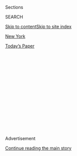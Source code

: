 <div id="app">

<div>

<div>

<div>

<div class="NYTAppHideMasthead css-1q2w90k e1suatyy0">

<div class="section css-ui9rw0 e1suatyy2">

<div class="css-eph4ug er09x8g0">

<div class="css-6n7j50">

</div>

<span class="css-1dv1kvn">Sections</span>

<div class="css-10488qs">

<span class="css-1dv1kvn">SEARCH</span>

</div>

[Skip to content](#site-content)[Skip to site index](#site-index)

</div>

<div id="masthead-section-label" class="css-1wr3we4 eaxe0e00">

[New
York](https://www.nytimes3xbfgragh.onion/section/nyregion)

</div>

<div class="css-10698na e1huz5gh0">

</div>

</div>

<div id="masthead-bar-one" class="section hasLinks css-15hmgas e1csuq9d3">

<div class="css-uqyvli e1csuq9d0">

</div>

<div class="css-1uqjmks e1csuq9d1">

</div>

<div class="css-9e9ivx">

[](https://myaccount.nytimes3xbfgragh.onion/auth/login?response_type=cookie&client_id=vi)

</div>

<div class="css-1bvtpon e1csuq9d2">

[Today’s
Paper](https://www.nytimes3xbfgragh.onion/section/todayspaper)

</div>

</div>

</div>

</div>

<div data-aria-hidden="false">

<div id="site-content" data-role="main">

<div>

<div class="css-1aor85t" style="opacity:0.000000001;z-index:-1;visibility:hidden">

<div class="css-1hqnpie">

<div class="css-epjblv">

<span class="css-17xtcya">[New
York](/section/nyregion)</span><span class="css-x15j1o">|</span><span class="css-fwqvlz">New
York City Trying to Help Households Turn Waste Into
Compost</span>

</div>

<div class="css-k008qs">

<div class="css-1iwv8en">

<span class="css-18z7m18"></span>

<div>

</div>

</div>

<span class="css-1n6z4y">https://nyti.ms/1pE7e8y</span>

<div class="css-1705lsu">

<div class="css-4xjgmj">

<div class="css-4skfbu" data-role="toolbar" data-aria-label="Social Media Share buttons, Save button, and Comments Panel with current comment count" data-testid="share-tools">

  - 
  - 
  - 
  - 
    
    <div class="css-6n7j50">
    
    </div>

  - 
  - 

</div>

</div>

</div>

</div>

</div>

</div>

<div class="css-13pd83m">

</div>

<div id="top-wrapper" class="css-1sy8kpn">

<div id="top-slug" class="css-l9onyx">

Advertisement

</div>

[Continue reading the main
story](#after-top)

<div class="ad top-wrapper" style="text-align:center;height:100%;display:block;min-height:250px">

<div id="top" class="place-ad" data-position="top" data-size-key="top">

</div>

</div>

<div id="after-top">

</div>

</div>

<div id="sponsor-wrapper" class="css-1hyfx7x">

<div id="sponsor-slug" class="css-19vbshk">

Supported by

</div>

[Continue reading the main
story](#after-sponsor)

<div id="sponsor" class="ad sponsor-wrapper" style="text-align:center;height:100%;display:block">

</div>

<div id="after-sponsor">

</div>

</div>

<div class="css-1vkm6nb ehdk2mb0">

# New York City Trying to Help Households Turn Waste Into Compost

</div>

<div class="css-79elbk" data-testid="photoviewer-wrapper">

<div class="css-z3e15g" data-testid="photoviewer-wrapper-hidden">

</div>

<div class="css-1a48zt4 ehw59r15" data-testid="photoviewer-children">

![<span class="css-16f3y1r e13ogyst0" data-aria-hidden="true">Ronni
Horowitz, at her home in Brooklyn, composted before the city's program
began. The city's brown compost bins, such as the one at right, come
with
instructions.</span><span class="css-cnj6d5 e1z0qqy90" itemprop="copyrightHolder"><span class="css-1ly73wi e1tej78p0">Credit...</span><span><span>Piotr
Redlinski for The New York
Times</span></span></span>](https://static01.graylady3jvrrxbe.onion/images/2014/05/31/nyregion/31COMPOST/31COMPOST-articleLarge.jpg?quality=75&auto=webp&disable=upscale)

</div>

</div>

<div class="css-xt80pu e12qa4dv0">

<div class="css-18e8msd">

<div class="css-vp77d3 epjyd6m0">

<div class="css-1baulvz">

By [<span class="css-1baulvz last-byline" itemprop="name">Vivian
Yee</span>](http://www.nytimes3xbfgragh.onion/by/vivian-yee)

</div>

</div>

  - May 30,
    2014

  - 
    
    <div class="css-4xjgmj">
    
    <div class="css-d8bdto" data-role="toolbar" data-aria-label="Social Media Share buttons, Save button, and Comments Panel with current comment count" data-testid="share-tools">
    
      - 
      - 
      - 
      - 
        
        <div class="css-6n7j50">
        
        </div>
    
      - 
      - 
    
    </div>
    
    </div>

</div>

</div>

<div class="section meteredContent css-1r7ky0e" name="articleBody" itemprop="articleBody">

<div class="css-1fanzo5 StoryBodyCompanionColumn">

<div class="css-53u6y8">

For the first week or so, the brown bins hunkered on the streets like
alien capsules that had fallen to Earth: gingerly stepped around,
uneasily eyed, tenaciously ignored. One was pressed into service as a
wastebasket for empty liquor bottles. Another was unceremoniously tossed
in a street-corner trash can.

But many sat untouched outside the front steps of houses all over Bay
Ridge, Brooklyn, as though their new owners hoped that if they refused
to acknowledge the bins, they might simply disappear.

So began the latest phase of a plan to convert the people of New York
City into composters, collecting food scraps like vegetable peels,
chicken bones and even greasy pizza boxes and saving the pungent blend
for days at a time to be someday converted into renewable energy. A
voluntary city pilot program has already taken root in neighborhoods
like Windsor Terrace, Brooklyn, which has eagerly embraced it, and
Westerleigh, Staten Island, which was not quite as enthusiastic.

Now composting is coming to 70,000 more households in Brooklyn and
Queens, including most of Bay Ridge, where, on one recent evening before
the garbage was due for pickup, about one out of every three households
who had rolled their waste to the curb had included one of the brown
bins.

</div>

</div>

<div class="css-1fanzo5 StoryBodyCompanionColumn">

<div class="css-53u6y8">

“It stayed outside my house for two weeks,” confessed Nancy Gasparino,
57, as she walked her dog down a tree-lined block of tidy homes last
Monday, three weeks after sanitation workers first collected the bins.
“I know it’s a good thing, I really do. I have four kids — I want the
environment to be better for them. But I hesitated to start it.”

Ms. Gasparino worried it would stink. She worried ants in her kitchen
would swarm it. She worried that the cats and raccoons would rummage
through it. She did not look forward, she said, to serving as “the
garbage police” for her children at dinnertime.

But she noticed a bar code printed on the back of her bin and could not
quell the suspicion that the city maybe, who knows, just might be
keeping tabs on her and her composting compliance. “Why do they put that
on there?” she said doubtfully.

And so, Ms. Gasparino is now a full-fledged composter.

Despite instructions that came with each bin, many residents have called
the local councilman’s office in alarm, demanding to know: Do I have to
do this?

The answer is no, not until the city makes the program mandatory, which
may not happen for several years. But the talk of the neighborhood has
gradually shifted to focus on where to buy biodegradable bags to line
kitchen compost buckets and how best to neutralize unpleasant odors:
Storing compost in the freezer works; Febreze vanilla air freshener, for
unknown reasons, makes it much worse.

</div>

</div>

<div class="css-1fanzo5 StoryBodyCompanionColumn">

<div class="css-53u6y8">

For all the fears of a stench, however, few complaints were heard on
that score in an informal survey of composters in Bay Ridge and Windsor
Terrace, though one family in East New York who signed up for the
program said they remain shocked at how foul it could be.

“I didn’t know it stinks like that,” Donell Brant, 31, said. “You’ve got
to hold your breath.” His wife, Charlene Wynns, recommended
cinnamon-scented Febreze.

On Colonial Road, Joan Rochford, 60, opened her garbage bin up to show
off her trash to a visitor: She had one little plastic bag’s worth, for
nearly a week. Everything else, she explained delightedly, had been
recycled or composted.

The city hopes that the roughly 3.2 million tons of waste that New
Yorkers send to landfills every year, at a cost of $300 million, can be
diverted in large part to compost. Scraps from the pilot program
currently go to local and regional compost facilities. But a new
facility from the power company National Grid at Newtown Creek
Wastewater Treatment Plant, which is scheduled to break ground this
summer, will eventually turn methane derived from residential compost
into enough natural gas to heat as many as 5,200 homes in Brooklyn.

Still, between 10 percent and 20 percent of the compost currently
treated at the plant still goes to landfills in the form of a dried-out
byproduct known as “sludge cakes,” which are sent to old coal mines in
Pennsylvania.

</div>

</div>

<div class="css-79elbk" data-testid="photoviewer-wrapper">

<div class="css-z3e15g" data-testid="photoviewer-wrapper-hidden">

</div>

<div class="css-1a48zt4 ehw59r15" data-testid="photoviewer-children">

![<span class="css-16f3y1r e13ogyst0" data-aria-hidden="true">Joan
Rochford participates in the city's pilot composting program in
Brooklyn. Scraps from the program currently go to local and regional
facilities.</span><span class="css-cnj6d5 e1z0qqy90" itemprop="copyrightHolder"><span class="css-1ly73wi e1tej78p0">Credit...</span><span>Ruby
Washington/The New York
Times</span></span>](https://static01.graylady3jvrrxbe.onion/images/2014/05/30/nyregion/30COMPOSTweb2/30COMPOSTweb2-articleLarge.jpg?quality=75&auto=webp&disable=upscale)

</div>

</div>

<div class="css-1fanzo5 StoryBodyCompanionColumn">

<div class="css-53u6y8">

Composting has become a fact of life in dozens of cities across the
country, including Austin, Tex., which sold $267,000 of yard
compost-turned-soil amendment last year; San Francisco; and Seattle —
leaving New York, whose sanitation officials long believed the city was
too densely and vertically populated for composting to flourish, to play
catch-up.

</div>

</div>

<div class="css-1fanzo5 StoryBodyCompanionColumn">

<div class="css-53u6y8">

Composting advocates cite some startling numbers: According to the
Environmental Protection Agency and environmental groups, Americans
threw away at least 36 million tons of food in 2012. The waste is worth
about $165 billion annually. Even 15 percent of what is discarded every
year could feed 25 million people, according to the Natural Resources
Defense Council.

“We love it\!” said Ms. Rochford, who is planning to include more room
for a compost bin when she renovates the kitchen. Her husband, who takes
pride in meticulously sorting the recycling, is equally enthusiastic.

She would find many friends in Windsor Terrace, where composting has
been all the rage since the city’s pilot started there last fall.

Ronni Horowitz’s husband never had much interest in her home composting.
“But it’s, like, a quest now to see how little he can put in the trash,”
said Ms. Horowitz, 53, who used to compost garden waste, vegetables and
fruits on her own. She laughed and said, “Now I have to train him to
take the bin out.”

Ms. Horowitz keeps a compost bin in the classroom where she teaches
second grade, drives a Prius — but walks to work, she was quick to note
— and has even considered composting her dog’s droppings. “It was
killing me to wrap it in a plastic bag,” she lamented.

Like others interviewed in Windsor Terrace, she praised the city bins,
which so far appear animalproof, and the wide range of waste they
accept, which includes yard waste, fruit and vegetable scraps, animal
bones, eggshells, dirty napkins and practically anything except plastic
foam, recyclables and bathroom waste.

Or, as Cooper Formant, 30, who was playing with his young children in a
yard, put it: “Everything but diapers.”

</div>

</div>

<div class="css-1fanzo5 StoryBodyCompanionColumn">

<div class="css-53u6y8">

The household-by-household composting campaign can be slow going,
especially when the households themselves are divided over composting’s
merits.

When the Sanitation Department first delivered a brown bin to Evelyn
Orton and Tom Bura’s home in Windsor Terrace, said Mr. Bura, 63, “I
thought it was like somebody leaving an abandoned cat at your door —
like, what am I supposed to do with this?”

Months later, he had become resigned to the process, though he was still
grumbling: “It’s sort of an added burden that we have to take on along
with the many things we take on to make things better for modern
society.”

Ms. Orton, 65, had quickly embraced composting. “I keep yelling at him,”
she said. “He keeps throwing things in there he’s not supposed to.”

Holdouts remain, as they do for paper, metal and glass recycling, which
the city introduced in 1986; more than 51,000 summonses were issued for
the top five recycling violations last year.

“I didn’t even understand it. It’s just in my backyard, sitting there.
We have more garbage cans than we know what to do with,” said Madeline,
a longtime Bay Ridge resident who declined to give her last name because
“I don’t want anybody coming after me.”

“I know the earth and the trees and the air, we do need it for that, but
I think they should have a better system,” she said. “People are busy
and doing things.”

She paused, then offered: “If you needed a little garbage can, it was
nice.”

</div>

</div>

</div>

<div>

</div>

<div>

</div>

<div>

</div>

<div>

<div id="bottom-wrapper" class="css-1ede5it">

<div id="bottom-slug" class="css-l9onyx">

Advertisement

</div>

[Continue reading the main
story](#after-bottom)

<div id="bottom" class="ad bottom-wrapper" style="text-align:center;height:100%;display:block;min-height:90px">

</div>

<div id="after-bottom">

</div>

</div>

</div>

</div>

</div>

## Site Index

<div>

</div>

## Site Information Navigation

  - [© <span>2020</span> <span>The New York Times
    Company</span>](https://help.nytimes3xbfgragh.onion/hc/en-us/articles/115014792127-Copyright-notice)

<!-- end list -->

  - [NYTCo](https://www.nytco.com/)
  - [Contact
    Us](https://help.nytimes3xbfgragh.onion/hc/en-us/articles/115015385887-Contact-Us)
  - [Work with us](https://www.nytco.com/careers/)
  - [Advertise](https://nytmediakit.com/)
  - [T Brand Studio](http://www.tbrandstudio.com/)
  - [Your Ad
    Choices](https://www.nytimes3xbfgragh.onion/privacy/cookie-policy#how-do-i-manage-trackers)
  - [Privacy](https://www.nytimes3xbfgragh.onion/privacy)
  - [Terms of
    Service](https://help.nytimes3xbfgragh.onion/hc/en-us/articles/115014893428-Terms-of-service)
  - [Terms of
    Sale](https://help.nytimes3xbfgragh.onion/hc/en-us/articles/115014893968-Terms-of-sale)
  - [Site
    Map](https://spiderbites.nytimes3xbfgragh.onion)
  - [Help](https://help.nytimes3xbfgragh.onion/hc/en-us)
  - [Subscriptions](https://www.nytimes3xbfgragh.onion/subscription?campaignId=37WXW)

</div>

</div>

</div>

</div>

